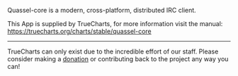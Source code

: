Quassel-core is a modern, cross-platform, distributed IRC client.

This App is supplied by TrueCharts, for more information visit the manual: https://truecharts.org/charts/stable/quassel-core

---

TrueCharts can only exist due to the incredible effort of our staff.
Please consider making a [donation](https://truecharts.org/docs/about/sponsor) or contributing back to the project any way you can!

